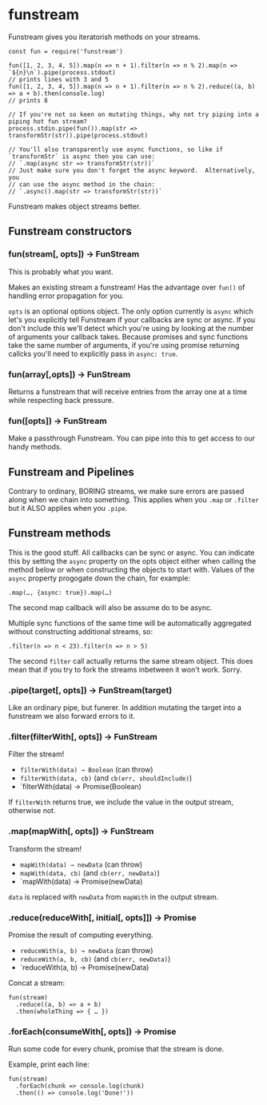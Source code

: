 # funstream

Funstream gives you iteratorish methods on your streams.

```
const fun = require('funstream')

fun([1, 2, 3, 4, 5]).map(n => n + 1).filter(n => n % 2).map(n => `${n}\n`).pipe(process.stdout)
// prints lines with 3 and 5
fun([1, 2, 3, 4, 5]).map(n => n + 1).filter(n => n % 2).reduce((a, b) => a + b).then(console.log)
// prints 8

// If you're not so keen on mutating things, why not try piping into a piping hot fun stream?
process.stdin.pipe(fun()).map(str => transformStr(str)).pipe(process.stdout)

// You'll also transparently use async functions, so like if `transformStr` is async then you can use:
// `.map(async str => transformStr(str))`
// Just make sure you don't forget the async keyword.  Alternatively, you
// can use the async method in the chain:
// `.async().map(str => transformStr(str))`
```

Funstream makes object streams better.

## Funstream constructors

### fun(stream[, opts]) → FunStream

This is probably what you want.

Makes an existing stream a funstream!  Has the advantage over `fun()` of
handling error propagation for you.

`opts` is an optional options object.  The only option currently is `async`
which let's you explicitly tell Funstream if your callbacks are sync or
async. If you don't include this we'll detect which you're using by looking
at the number of arguments your callback takes. Because promises and sync functions
take the same number of arguments, if you're using promise returning callcks you'll need to
explicitly pass in `async: true`.

### fun(array[,opts]) → FunStream

Returns a funstream that will receive entries from the array one at a time
while respecting back pressure.

### fun([opts]) → FunStream

Make a passthrough Funstream.  You can pipe into this to get access to our
handy methods.

## Funstream and Pipelines

Contrary to ordinary, BORING streams, we make sure errors are passed along
when we chain into something.  This applies when you `.map` or `.filter` but
it ALSO applies when you `.pipe`.

## Funstream methods

This is the good stuff.  All callbacks can be sync or async.  You can
indicate this by setting the `async` property on the opts object either when
calling the method below or when constructing the objects to start with.
Values of the `async` property progogate down the chain, for example:

`.map(…, {async: true}).map(…)`

The second map callback will also be assume do to be async.

Multiple sync functions of the same time will be automatically aggregated
without constructing additional streams, so:

`.filter(n => n < 23).filter(n => n > 5)`

The second `filter` call actually returns the same stream object.  This does
mean that if you try to fork the streams inbetween it won't work. Sorry.

### .pipe(target[, opts]) → FunStream(target)

Like an ordinary pipe, but funerer.  In addition mutating the target into a
funstream we also forward errors to it.

### .filter(filterWith[, opts]) → FunStream

Filter the stream! 

* `filterWith(data) → Boolean` (can throw)
* `filterWith(data, cb)` (and `cb(err, shouldInclude)`)
* `filterWith(data) → Promise(Boolean)

If `filterWith` returns true, we include the value in the output stream,
otherwise not.

### .map(mapWith[, opts]) → FunStream

Transform the stream! 

* `mapWith(data) → newData` (can throw)
* `mapWith(data, cb)` (and `cb(err, newData)`)
* `mapWith(data) → Promise(newData)

`data` is replaced with `newData` from `mapWith` in the output stream.

### .reduce(reduceWith[, initial[, opts]]) → Promise

Promise the result of computing everything.

* `reduceWith(a, b) → newData` (can throw)
* `reduceWith(a, b, cb)` (and `cb(err, newData)`)
* `reduceWith(a, b) → Promise(newData)

Concat a stream:
```
fun(stream)
  .reduce((a, b) => a + b)
  .then(wholeThing => { … })
```

### .forEach(consumeWith[, opts]) → Promise

Run some code for every chunk, promise that the stream is done.

Example, print each line:
```
fun(stream)
  .forEach(chunk => console.log(chunk)
  .then(() => console.log('Done!'))
```